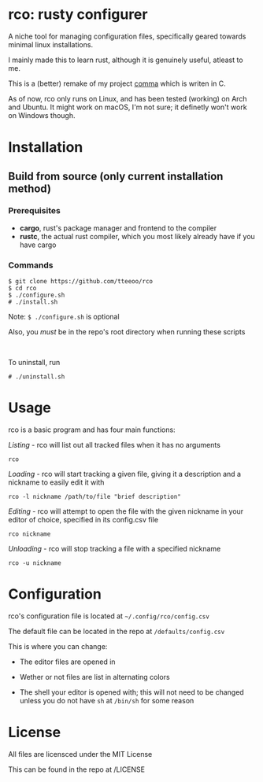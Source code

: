 # rco: rusty configurer

A niche tool for managing configuration files, specifically geared towards minimal linux installations.

I mainly made this to learn rust, although it is genuinely useful, atleast to me.

This is a (better) remake of my project <a href="https://github.com/tteeoo/rco">comma</a> which is writen in C.

As of now, rco only runs on Linux, and has been tested (working) on Arch and Ubuntu. It might work on macOS, I'm not sure; it definetly won't work on Windows though.

# Installation

## Build from source (only current installation method)

### Prerequisites

* <b>cargo</b>, rust's package manager and frontend to the compiler
* <b>rustc</b>, the actual rust compiler, which you most likely already have if you have cargo

### Commands

```
$ git clone https://github.com/tteeoo/rco
$ cd rco
$ ./configure.sh
# ./install.sh
```
Note: `$ ./configure.sh` is optional

Also, you <i>must</i> be in the repo's root directory when running these scripts

<br>

To uninstall, run 

```
# ./uninstall.sh
```

# Usage

rco is a basic program and has four main functions:

*Listing* - rco will list out all tracked files when it has no arguments

`rco`

*Loading* - rco will start tracking a given file, giving it a description and a nickname to easily edit it with

`rco -l nickname /path/to/file "brief description"`


*Editing* - rco will attempt to open the file with the given nickname in your editor of choice, specified in its config.csv file

`rco nickname`


*Unloading* - rco will stop tracking a file with a specified nickname

`rco -u nickname`


# Configuration

rco's configuration file is located at `~/.config/rco/config.csv`

The default file can be located in the repo at `/defaults/config.csv`

This is where you can change:

- The editor files are opened in

- Wether or not files are list in alternating colors

- The shell your editor is opened with; this will not need to be changed unless you do not have `sh` at `/bin/sh` for some reason


# License

All files are licensced under the MIT License

This can be found in the repo at /LICENSE
